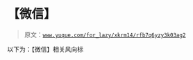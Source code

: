 # 【微信】

> 原文：[`www.yuque.com/for_lazy/xkrm14/rfb7q6yzy3k03ag2`](https://www.yuque.com/for_lazy/xkrm14/rfb7q6yzy3k03ag2)

以下为：【微信】相关风向标 

